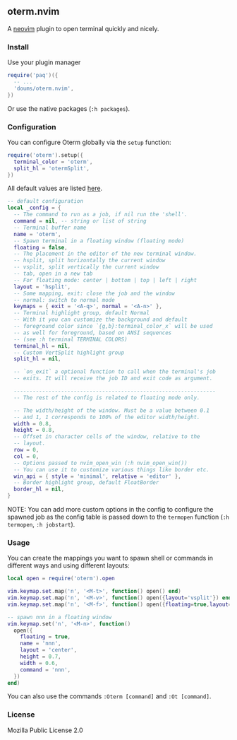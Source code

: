 ## oterm.nvim

A [neovim](https://neovim.io/) plugin to open terminal quickly and
nicely.

### Install

Use your plugin manager

```lua
require('paq')({
  -- ...
  'doums/oterm.nvim',
})
```

Or use the native packages (`:h packages`).

### Configuration

You can configure Oterm globally via the `setup` function:

```lua
require('oterm').setup({
  terminal_color = 'oterm',
  split_hl = 'otermSplit',
})
```

All default values are listed
[here](https://github.com/doums/oterm.nvim/blob/main/lua/oterm/config.lua).

```lua
-- default configuration
local _config = {
  -- The command to run as a job, if nil run the 'shell'.
  command = nil, -- string or list of string
  -- Terminal buffer name
  name = 'oterm',
  -- Spawn terminal in a floating window (floating mode)
  floating = false,
  -- The placement in the editor of the new terminal window.
  -- hsplit, split horizontally the current window
  -- vsplit, split vertically the current window
  -- tab, open in a new tab
  -- For floating mode: center | bottom | top | left | right
  layout = 'hsplit',
  -- Some mapping, exit: close the job and the window
  -- normal: switch to normal mode
  keymaps = { exit = '<A-q>', normal = '<A-n>' },
  -- Terminal highlight group, default Normal
  -- With it you can customize the background and default
  -- foreground color since `{g,b}:terminal_color_x` will be used
  -- as well for foreground, based on ANSI sequences
  -- (see :h terminal TERMINAL COLORS)
  terminal_hl = nil,
  -- Custom VertSplit highlight group
  split_hl = nil,

  -- `on_exit` a optional function to call when the terminal's job
  -- exits. It will receive the job ID and exit code as argument.

  ----------------------------------------------------------------
  -- The rest of the config is related to floating mode only.

  -- The width/height of the window. Must be a value between 0.1
  -- and 1, 1 corresponds to 100% of the editor width/height.
  width = 0.8,
  height = 0.8,
  -- Offset in character cells of the window, relative to the
  -- layout.
  row = 0,
  col = 0,
  -- Options passed to nvim_open_win (:h nvim_open_win())
  -- You can use it to customize various things like border etc.
  win_api = { style = 'minimal', relative = 'editor' },
  -- Border highlight group, default FloatBorder
  border_hl = nil,
}
```

NOTE: You can add more custom options in the config to configure
the spawned job as the config table is passed down to the
`termopen` function (`:h termopen`, `:h jobstart`).

### Usage

You can create the mappings you want to spawn shell or commands in
different ways and using different layouts:

```lua
local open = require('oterm').open

vim.keymap.set.map('n', '<M-t>', function() open() end)
vim.keymap.set.map('n', '<M-v>', function() open({layout='vsplit'}) end)
vim.keymap.set.map('n', '<M-f>', function() open({floating=true,layout='center'}) end)

-- spawn nnn in a floating window
vim.keymap.set('n', '<M-n>', function()
  open({
    floating = true,
    name = 'nnn',
    layout = 'center',
    height = 0.7,
    width = 0.6,
    command = 'nnn',
  })
end)
```

You can also use the commands `:Oterm [command]` and `:Ot [command]`.

### License

Mozilla Public License 2.0

